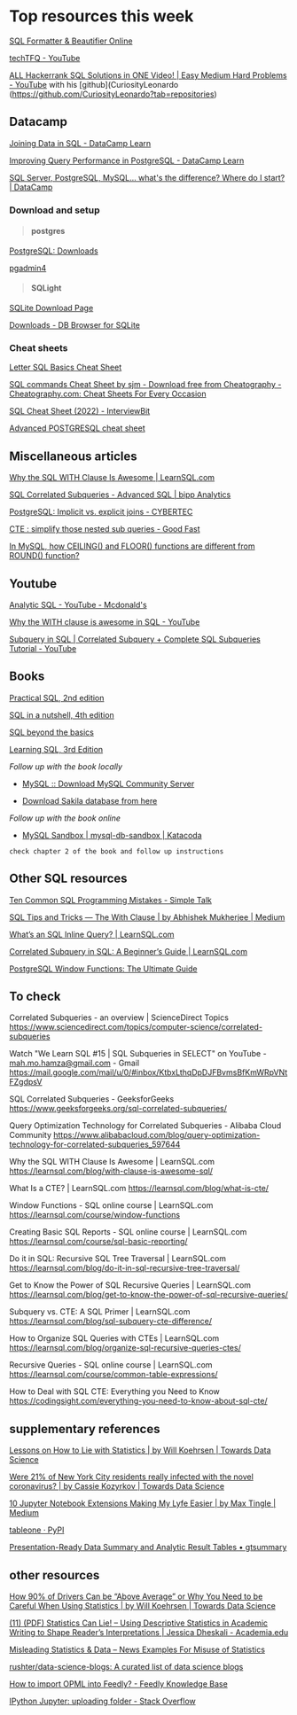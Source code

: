 # Top resources this week

[SQL Formatter & Beautifier Online](https://codebeautify.org/sqlformatter)

[techTFQ - YouTube](https://www.youtube.com/c/techTFQ)

[ALL Hackerrank SQL Solutions in ONE Video! | Easy Medium Hard Problems - YouTube](https://www.youtube.com/watch?v=vpzO8QTrgbc) with his [github](CuriosityLeonardo (https://github.com/CuriosityLeonardo?tab=repositories)

## Datacamp  

[Joining Data in SQL - DataCamp Learn](https://app.datacamp.com/learn/courses/joining-data-in-sql) 

[Improving Query Performance in PostgreSQL - DataCamp Learn](https://app.datacamp.com/learn/courses/improving-query-performance-in-postgresql)

[SQL Server, PostgreSQL, MySQL... what's the difference? Where do I start? | DataCamp](https://www.datacamp.com/blog/sql-server-postgresql-mysql-whats-the-difference-where-do-i-start)


### Download and setup  
> #### postgres     

[PostgreSQL: Downloads](https://www.postgresql.org/download/)

[pgadmin4](https://www.pgadmin.org/download/pgadmin-4-windows/) 


> ####  SQLight    

[SQLite Download Page](https://www.sqlite.org/download.html) 

[Downloads - DB Browser for SQLite](https://sqlitebrowser.org/dl/)


### Cheat sheets  

[Letter SQL Basics Cheat Sheet](https://learnsql.com/blog/sql-basics-cheat-sheet/sql-basics-cheat-sheet-letter.pdf)

[SQL commands Cheat Sheet by sjm - Download free from Cheatography - Cheatography.com: Cheat Sheets For Every Occasion](https://cheatography.com/sjm/cheat-sheets/sql-commands/)

[SQL Cheat Sheet (2022) - InterviewBit](https://www.interviewbit.com/sql-cheat-sheet/)

[Advanced POSTGRESQL cheat sheet](https://www.postgresqltutorial.com/wp-content/uploads/2018/03/PostgreSQL-Cheat-Sheet.pdf) 



## Miscellaneous articles  

[Why the SQL WITH Clause Is Awesome | LearnSQL.com](https://learnsql.com/blog/with-clause-is-awesome-sql/)  

[SQL Correlated Subqueries - Advanced SQL | bipp Analytics](https://bipp.io/sql-tutorial/advanced-sql/sql-correlated-subqueries/) 

[PostgreSQL: Implicit vs. explicit joins - CYBERTEC](https://www.cybertec-postgresql.com/en/postgressql-implicit-vs-explicit-joins/) 

[CTE : simplify those nested sub queries - Good Fast](https://blog.goodfast.info/post/cte-sub-queries-simplified/)

[In MySQL, how CEILING() and FLOOR() functions are different from ROUND() function?](https://www.tutorialspoint.com/In-MySQL-how-CEILING-and-FLOOR-functions-are-different-from-ROUND-function#:~:text=ROUND()%20function%20rounds%20the,%2C%20towards%20zero%2C%20always%20down.)


## Youtube  

[Analytic SQL - YouTube - Mcdonald's](https://www.youtube.com/playlist?list=PLJMaoEWvHwFIUwMrF4HLnRksF0H8DHGtt)

[Why the WITH clause is awesome in SQL - YouTube](https://www.youtube.com/watch?v=Gm8N_yip0Ek) 

[Subquery in SQL | Correlated Subquery + Complete SQL Subqueries Tutorial - YouTube](https://www.youtube.com/watch?v=nJIEIzF7tDw&t=398s)

## Books  

[Practical SQL, 2nd edition](https://www.amazon.com/Practical-SQL-2nd-Beginners-Storytelling/dp/1718501064)

[SQL in a nutshell, 4th edition](https://learning.oreilly.com/library/view/sql-in-a/9781492088851/)

[SQL beyond the basics](https://learning.oreilly.com/videos/sql-beyond-the/9781771373449/)


[Learning SQL, 3rd Edition](https://learning.oreilly.com/library/view/learning-sql-3rd/9781492057604/) 

  *Follow up with the book locally*    
  -  [MySQL :: Download MySQL Community Server](https://dev.mysql.com/downloads/mysql/)   
 
  -  [Download Sakila database from here](https://dev.mysql.com/doc/index-other.html)   

  *Follow up with the book online*  

  -  [MySQL Sandbox | mysql-db-sandbox | Katacoda](https://www.katacoda.com/mysql-db-sandbox/scenarios/mysql-sandbox)   

    check chapter 2 of the book and follow up instructions 


## Other SQL resources

[Ten Common SQL Programming Mistakes - Simple Talk](https://www.red-gate.com/simple-talk/databases/sql-server/t-sql-programming-sql-server/ten-common-sql-programming-mistakes/)

[SQL Tips and Tricks — The With Clause | by Abhishek Mukherjee | Medium](https://medium.com/@abhishekblogger/sql-tips-and-tricks-the-with-clause-1a78af758af7) 

[What’s an SQL Inline Query? | LearnSQL.com](https://learnsql.com/blog/inline-query-in-sql/#:~:text=The%20first%20difference%20is%20that,work%20as%20a%20single%20value.) 

[Correlated Subquery in SQL: A Beginner’s Guide | LearnSQL.com](https://learnsql.com/blog/correlated-sql-subqueries-newbies/)

[PostgreSQL Window Functions: The Ultimate Guide](https://www.postgresqltutorial.com/postgresql-window-function/)


## To check  

Correlated Subqueries - an overview | ScienceDirect Topics
https://www.sciencedirect.com/topics/computer-science/correlated-subqueries


Watch "We Learn SQL #15 | SQL Subqueries in SELECT" on YouTube - mah.mo.hamza@gmail.com - Gmail
https://mail.google.com/mail/u/0/#inbox/KtbxLthqDpDJFBvmsBfKmWRpVNtFZgdpsV 

SQL Correlated Subqueries - GeeksforGeeks
https://www.geeksforgeeks.org/sql-correlated-subqueries/ 

Query Optimization Technology for Correlated Subqueries - Alibaba Cloud Community
https://www.alibabacloud.com/blog/query-optimization-technology-for-correlated-subqueries_597644


Why the SQL WITH Clause Is Awesome | LearnSQL.com
https://learnsql.com/blog/with-clause-is-awesome-sql/

What Is a CTE? | LearnSQL.com
https://learnsql.com/blog/what-is-cte/

Window Functions - SQL online course | LearnSQL.com
https://learnsql.com/course/window-functions

Creating Basic SQL Reports - SQL online course | LearnSQL.com
https://learnsql.com/course/sql-basic-reporting/

Do it in SQL: Recursive SQL Tree Traversal | LearnSQL.com
https://learnsql.com/blog/do-it-in-sql-recursive-tree-traversal/

Get to Know the Power of SQL Recursive Queries | LearnSQL.com
https://learnsql.com/blog/get-to-know-the-power-of-sql-recursive-queries/

Subquery vs. CTE: A SQL Primer | LearnSQL.com
https://learnsql.com/blog/sql-subquery-cte-difference/

How to Organize SQL Queries with CTEs | LearnSQL.com
https://learnsql.com/blog/organize-sql-recursive-queries-ctes/

Recursive Queries - SQL online course | LearnSQL.com
https://learnsql.com/course/common-table-expressions/


How to Deal with SQL CTE: Everything you Need to Know
https://codingsight.com/everything-you-need-to-know-about-sql-cte/ 































## supplementary references 


[Lessons on How to Lie with Statistics | by Will Koehrsen | Towards Data Science](https://towardsdatascience.com/lessons-from-how-to-lie-with-statistics-57060c0d2f19)


[Were 21% of New York City residents really infected with the novel coronavirus? | by Cassie Kozyrkov | Towards Data Science](https://towardsdatascience.com/were-21-of-new-york-city-residents-really-infected-with-covid-19-aab6ebefda0) 


[10 Jupyter Notebook Extensions Making My Lyfe Easier | by Max Tingle | Medium](https://medium.com/@maxtingle/10-jupyter-notebook-extensions-making-my-lyfe-easier-f40139a334ce) 


[tableone · PyPI](https://pypi.org/project/tableone/)

[Presentation-Ready Data Summary and Analytic Result Tables • gtsummary](http://www.danieldsjoberg.com/gtsummary/) 


## other resources   

[How 90% of Drivers Can be “Above Average” or Why You Need to be Careful When Using Statistics | by Will Koehrsen | Towards Data Science](https://towardsdatascience.com/how-90-of-drivers-can-be-above-average-or-why-you-need-to-be-careful-when-talking-statistics-3df7be5cb116)


[(11) (PDF) Statistics Can Lie! – Using Descriptive Statistics in Academic Writing to Shape Reader’s Interpretations | Jessica Dheskali - Academia.edu](https://www.academia.edu/43624921/Statistics_Can_Lie_Using_Descriptive_Statistics_in_Academic_Writing_to_Shape_Reader_s_Interpretations) 
 
[Misleading Statistics & Data – News Examples For Misuse of Statistics](https://www.datapine.com/blog/misleading-statistics-and-data/) 

[rushter/data-science-blogs: A curated list of data science blogs](https://github.com/rushter/data-science-blogs)

[How to import OPML into Feedly? - Feedly Knowledge Base](https://feedly.helpscoutdocs.com/article/51-how-to-import-opml-into-feedly)

[IPython Jupyter: uploading folder - Stack Overflow](https://stackoverflow.com/questions/34734714/ipython-jupyter-uploading-folder)


